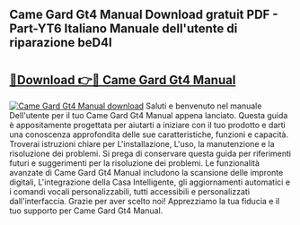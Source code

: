 ## Came Gard Gt4 Manual Download gratuit PDF - Part-YT6 Italiano Manuale dell'utente di riparazione beD4I

# <h2><a href="http://dfe6nu.blite.top/?on=Came+Gard+Gt4+Manual">🔗Download 👉🔴 Came Gard Gt4 Manual</a></h2>

[![Came Gard Gt4 Manual download](https://i.imgur.com/lujVjoI.png)](http://dfe6nu.blite.top/?on=Came+Gard+Gt4+Manual)
Saluti e benvenuto nel manuale Dell'utente per il tuo Came Gard Gt4 Manual appena lanciato. Questa guida è appositamente progettata per aiutarti a iniziare con il tuo prodotto e darti una conoscenza approfondita delle sue caratteristiche, funzioni e capacità. Troverai istruzioni chiare per L'installazione, L'uso, la manutenzione e la risoluzione dei problemi. Si prega di conservare questa guida per riferimenti futuri e suggerimenti per la risoluzione dei problemi. Le funzionalità avanzate di Came Gard Gt4 Manual includono la scansione delle impronte digitali, L'integrazione della Casa Intelligente, gli aggiornamenti automatici e i comandi vocali personalizzabili, tutti accessibili e personalizzati dall'interfaccia. Grazie per aver scelto noi! Apprezziamo la tua fiducia e il tuo supporto per Came Gard Gt4 Manual.
